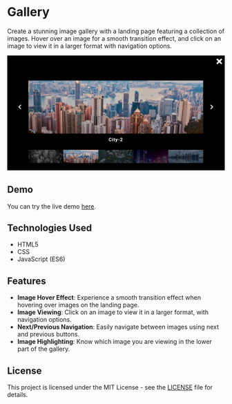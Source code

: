 # Gallery

Create a stunning image gallery with a landing page featuring a collection of images. Hover over an image for a smooth transition effect, and click on an image to view it in a larger format with navigation options.

![Gallery Preview](https://github.com/somayehva/Gallery/blob/main/Gallery.png)

## Demo

You can try the live demo [here](http://somayeh.me/gallery/).

## Technologies Used

- HTML5
- CSS
- JavaScript (ES6)

## Features

- **Image Hover Effect**: Experience a smooth transition effect when hovering over images on the landing page.
- **Image Viewing**: Click on an image to view it in a larger format, with navigation options.
- **Next/Previous Navigation**: Easily navigate between images using next and previous buttons.
- **Image Highlighting**: Know which image you are viewing in the lower part of the gallery.

## License

This project is licensed under the MIT License - see the [LICENSE](LICENSE) file for details.
